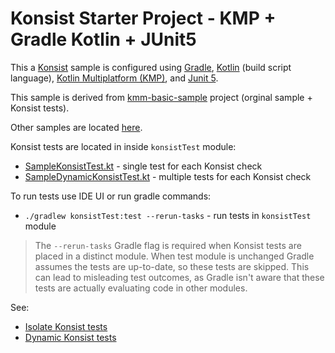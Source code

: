 # Konsist Starter Project - KMP + Gradle Kotlin + JUnit5

This a [Konsist](https://github.com/LemonAppDev/konsist) sample is configured using 
[Gradle](https://docs.gradle.org/current/userguide/userguide.html),
[Kotlin](https://kotlinlang.org/) (build script language),
[Kotlin Multiplatform (KMP)](https://kotlinlang.org/docs/multiplatform.html),
and [Junit 5](https://junit.org/junit5/). 

This sample is derived from [kmm-basic-sample](https://github.com/Kotlin/kmm-basic-sample) project (orginal sample + Konsist tests).

Other samples are located [here](..).

Konsist tests are located in inside `konsistTest` module:
- [SampleKonsistTest.kt](src/jvmTest/kotlin/com/sample/SampleKonsistTest.kt) - single test for each Konsist check
- [SampleDynamicKonsistTest.kt](src/jvmTest/kotlin/com/sample/SampleDynamicKonsistTest.kt) - multiple tests for each Konsist check

To run tests use IDE UI or run gradle commands:
- `./gradlew konsistTest:test --rerun-tasks` - run tests in `konsistTest` module

> The `--rerun-tasks` Gradle flag is required when Konsist tests are placed in a distinct module. When test module is 
> unchanged Gradle assumes the tests are up-to-date, so these tests are skipped. This can lead to misleading test 
> outcomes, as Gradle isn't aware that these tests are actually evaluating code in other modules.

See:
- [Isolate Konsist tests](https://docs.konsist.lemonappdev.com/advanced/isolate-konsist-tests)
- [Dynamic Konsist tests](https://docs.konsist.lemonappdev.com/advanced/dynamic-konsist-tests)
